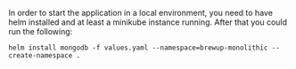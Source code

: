 In order to start the application in a local environment, you need to have helm installed and at least a minikube instance running.
After that you could run the following:
```
helm install mongodb -f values.yaml --namespace=brewup-monolithic --create-namespace . 
```
